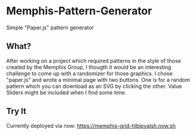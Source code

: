 # Memphis-Pattern-Generator
Simple "Paper.js" pattern generator

## What?
After working on a project which required patterns in the style of those created by the Memphis Group, I thougth it would be an interesting challenge to come up with a randomizer for those graphics.
I chose "paper.js" and wrote a minimal page with two buttons. One is for a random pattern which you can download as an SVG by clicking the other.
Value Sliders might be included when I find some time.

## Try It
Currently deployed via now: https://memphis-grid-hlbjpyalsh.now.sh
